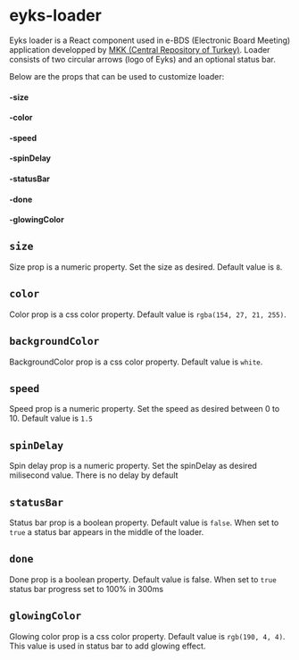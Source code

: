 # eyks-loader

Eyks loader is a React component used in e-BDS (Electronic Board Meeting) application developped by [MKK (Central Repository of Turkey)](https://www.mkk.com.tr/). Loader consists of two circular arrows (logo of Eyks) and an optional status bar.

Below are the props that can be used to customize loader:

#### -size

#### -color

#### -speed

#### -spinDelay

#### -statusBar

#### -done

#### -glowingColor

## `size`

Size prop is a numeric property. Set the size as desired. Default value is `8`.

## `color`

Color prop is a css color property. Default value is `rgba(154, 27, 21, 255)`.

## `backgroundColor`

BackgroundColor prop is a css color property. Default value is `white`.

## `speed`

Speed prop is a numeric property. Set the speed as desired between 0 to 10. Default value is `1.5`

## `spinDelay`

Spin delay prop is a numeric property. Set the spinDelay as desired milisecond value. There is no delay by default

## `statusBar`

Status bar prop is a boolean property. Default value is `false`. When set to `true` a status bar appears in the middle of the loader.

## `done`

Done prop is a boolean property. Default value is false.
When set to `true` status bar progress set to 100% in 300ms

## `glowingColor`

Glowing color prop is a css color property. Default value is `rgb(190, 4, 4)`. This value is used in status bar to add glowing effect.
